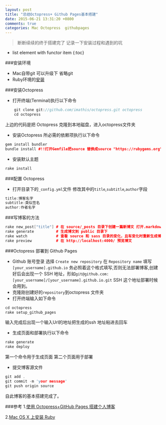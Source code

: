 ```yaml
---
layout: post
title: "总结Octopress+ Github Pages基本搭建"
date: 2015-06-21 13:31:20 +0800
comments: true
categories: Mac Octopress  githubpages
---
```


>断断续续的终于搭建完了 记录一下安装过程和遇到的坑

* list element with functor item
{:toc}

###安装环境

* Mac自带git 可以升级下 省略git
* Ruby环境的[安装](https://github.com/ruby-china/ruby-china/wiki/Mac-OS-X-%E4%B8%8A%E5%AE%89%E8%A3%85-Ruby)

###安装Octopress

* 打开终端(Terminal)执行以下命令

```cpp
	git clone git://github.com/imathis/octopress.git octopress
	cd octopress
```
上边的代码是把 Octopress 克隆到本地磁盘，进入octopress文件夹

* 安装Octopress 所必需的依赖项执行以下命令
```cpp
gem install bundler
bundle install #!!打开Gemfile把source 替换成source "https://rubygems.org"
```
* 安装默认主题
```cpp
rake install
```


###配置 Octopress

* 打开目录下的`_config.yml`文件 修改其中的`title`,`subtitle`,`author`字段
```cpp
title:博客名字
subtitle:类似签名
author:作者名字
```


###写博客的方法

```cpp
rake new_post["title"] # 在 source/_posts 目录下创建一篇新博文 打开.markdown文件进行博文编辑
rake generate          # 生成博文到 public 目录下
rake watch             # 查看 source 和 sass 目录的变化，且有变化时重新生成博文
rake preview           # 在 http://localhost:4000/ 预览博文
```

###Octopress 部署到 Github Pages

*  Github 账号登录 选择 `Create new repository` 在 `Repository name` 填写`[your_username].github.io` 务必照着这个格式填写,否则无法部署博客,创建好后会出现一个 SSH 地址，形如`git@github.com:[your_username]/[your_username].github.io.git` SSH 这个地址部署时候会用到。
* 克隆刚创建好的`repository`到octopress 文件夹
* 打开终端输入如下命令
```cpp
cd octopress
rake setup_github_pages
```
输入完成后出现一个输入Url的地址把生成的ssh 地址粘进去回车

* 生成页面和部署执行以下命令
```cpp
rake generate
rake deploy
```
第一个命令用于生成页面 第二个页面用于部署

* 提交博客源文件
```cpp
git add .
git commit -m 'your message'
git push origin source
```
自此博客的基本搭建完成了。


###参考
1.[使用 Octopress+GitHub Pages 搭建个人博客](http://blog.leichunfeng.com/blog/2014/11/11/use-octopress-plus-github-pages-to-setup-a-personal-blog/)

2.[Mac OS X 上安装 Ruby](https://github.com/ruby-china/ruby-china/wiki/Mac-OS-X-%E4%B8%8A%E5%AE%89%E8%A3%85-Ruby)









